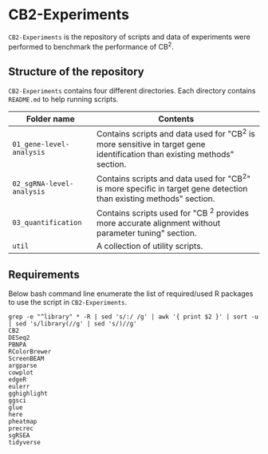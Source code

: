# CB2-Experiments

`CB2-Experiments` is the repository of scripts and data of experiments were performed to benchmark the performance of CB<sup>2</sup>.

## Structure of the repository

`CB2-Experiments` contains four different directories. Each directory contains `README.md` to help running scripts.

| Folder name               | Contents                                                                                                                           |
|---------------------------|------------------------------------------------------------------------------------------------------------------------------------|
| `01_gene-level-analysis`  | Contains scripts and data used for "CB<sup>2</sup> is more sensitive in target gene identification than existing methods" section. |
| `02_sgRNA-level-analysis` | Contains scripts and data used for "CB<sup>2</sup>" is more specific in target gene detection than existing methods" section.      |
| `03_quantification`       | Contains scripts used for "CB <sup>2</sup> provides more accurate alignment without parameter tuning" section.                     |
| `util`                    | A collection of utility scripts.                                                                                                   |

## Requirements

Below bash command line enumerate the list of required/used R packages to use the script in `CB2-Experiments`.

```
grep -e "^library" * -R | sed 's/:/ /g' | awk '{ print $2 }' | sort -u | sed 's/library(//g' | sed 's/)//g'
CB2
DESeq2
PBNPA
RColorBrewer
ScreenBEAM
argparse
cowplot
edgeR
eulerr
gghighlight
ggsci
glue
here
pheatmap
precrec
sgRSEA
tidyverse
```


